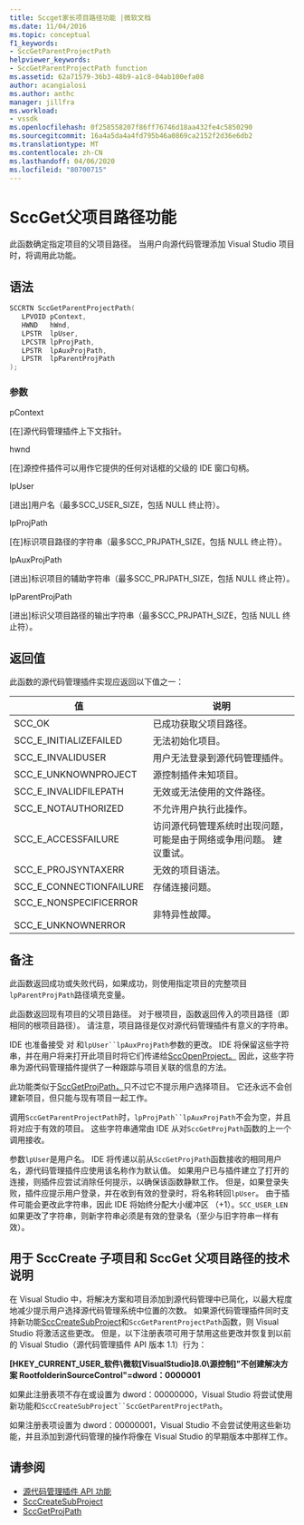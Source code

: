 ```yaml
---
title: Sccget家长项目路径功能 |微软文档
ms.date: 11/04/2016
ms.topic: conceptual
f1_keywords:
- SccGetParentProjectPath
helpviewer_keywords:
- SccGetParentProjectPath function
ms.assetid: 62a71579-36b3-48b9-a1c8-04ab100efa08
author: acangialosi
ms.author: anthc
manager: jillfra
ms.workload:
- vssdk
ms.openlocfilehash: 0f258558207f86ff76746d18aa432fe4c5850290
ms.sourcegitcommit: 16a4a5da4a4fd795b46a0869ca2152f2d36e6db2
ms.translationtype: MT
ms.contentlocale: zh-CN
ms.lasthandoff: 04/06/2020
ms.locfileid: "80700715"
---
```

# <a name="sccgetparentprojectpath-function"></a>SccGet父项目路径功能
此函数确定指定项目的父项目路径。 当用户向源代码管理添加 Visual Studio 项目时，将调用此功能。

## <a name="syntax"></a>语法

```cpp
SCCRTN SccGetParentProjectPath(
   LPVOID pContext,
   HWND   hWnd,
   LPSTR  lpUser,
   LPCSTR lpProjPath,
   LPSTR  lpAuxProjPath,
   LPSTR  lpParentProjPath
);
```

### <a name="parameters"></a>参数
 pContext

[在]源代码管理插件上下文指针。

 hwnd

[在]源控件插件可以用作它提供的任何对话框的父级的 IDE 窗口句柄。

 lpUser

[进出]用户名（最多SCC_USER_SIZE，包括 NULL 终止符）。

 lpProjPath

[在]标识项目路径的字符串（最多SCC_PRJPATH_SIZE，包括 NULL 终止符）。

 lpAuxProjPath

[进出]标识项目的辅助字符串（最多SCC_PRJPATH_SIZE，包括 NULL 终止符）。

 lpParentProjPath

[进出]标识父项目路径的输出字符串（最多SCC_PRJPATH_SIZE，包括 NULL 终止符）。

## <a name="return-value"></a>返回值
 此函数的源代码管理插件实现应返回以下值之一：

|值|说明|
|-----------|-----------------|
|SCC_OK|已成功获取父项目路径。|
|SCC_E_INITIALIZEFAILED|无法初始化项目。|
|SCC_E_INVALIDUSER|用户无法登录到源代码管理插件。|
|SCC_E_UNKNOWNPROJECT|源控制插件未知项目。|
|SCC_E_INVALIDFILEPATH|无效或无法使用的文件路径。|
|SCC_E_NOTAUTHORIZED|不允许用户执行此操作。|
|SCC_E_ACCESSFAILURE|访问源代码管理系统时出现问题，可能是由于网络或争用问题。 建议重试。|
|SCC_E_PROJSYNTAXERR|无效的项目语法。|
|SCC_E_CONNECTIONFAILURE|存储连接问题。|
|SCC_E_NONSPECIFICERROR<br /><br /> SCC_E_UNKNOWNERROR|非特异性故障。|

## <a name="remarks"></a>备注
 此函数返回成功或失败代码，如果成功，则使用指定项目的完整项目`lpParentProjPath`路径填充变量。

 此函数返回现有项目的父项目路径。 对于根项目，函数返回传入的项目路径（即相同的根项目路径）。 请注意，项目路径是仅对源代码管理插件有意义的字符串。

 IDE 也准备接受 对 和`lpUser``lpAuxProjPath`参数的更改。 IDE 将保留这些字符串，并在用户将来打开此项目时将它们传递给[SccOpenProject。](../extensibility/sccopenproject-function.md) 因此，这些字符串为源代码管理插件提供了一种跟踪与项目关联的信息的方法。

 此功能类似于[SccGetProjPath，](../extensibility/sccgetprojpath-function.md)只不过它不提示用户选择项目。 它还永远不会创建新项目，但只能与现有项目一起工作。

 调用`SccGetParentProjectPath`时，`lpProjPath``lpAuxProjPath`不会为空，并且将对应于有效的项目。 这些字符串通常由 IDE 从对`SccGetProjPath`函数的上一个调用接收。

 参数`lpUser`是用户名。 IDE 将传递以前从`SccGetProjPath`函数接收的相同用户名，源代码管理插件应使用该名称作为默认值。 如果用户已与插件建立了打开的连接，则插件应尝试消除任何提示，以确保该函数静默工作。 但是，如果登录失败，插件应提示用户登录，并在收到有效的登录时，将名称转回`lpUser`。 由于插件可能会更改此字符串，因此 IDE 将始终分配大小缓冲区 （+1）。`SCC_USER_LEN` 如果更改了字符串，则新字符串必须是有效的登录名（至少与旧字符串一样有效）。

## <a name="technical-notes-for-scccreatesubproject-and-sccgetparentprojectpath"></a>用于 SccCreate 子项目和 SccGet 父项目路径的技术说明
 在 Visual Studio 中，将解决方案和项目添加到源代码管理中已简化，以最大程度地减少提示用户选择源代码管理系统中位置的次数。 如果源代码管理插件同时支持新功能[SccCreateSubProject](../extensibility/scccreatesubproject-function.md)和`SccGetParentProjectPath`函数，则 Visual Studio 将激活这些更改。 但是，以下注册表项可用于禁用这些更改并恢复到以前的 Visual Studio（源代码管理插件 API 版本 1.1）行为：

 **[HKEY_CURRENT_USER_软件\微软[VisualStudio]8.0\源控制]"不创建解决方案 RootfolderinSourceControl"=dword：0000001**

 如果此注册表项不存在或设置为 dword：00000000，Visual Studio 将尝试使用新功能和`SccCreateSubProject``SccGetParentProjectPath`。

 如果注册表项设置为 dword：00000001，Visual Studio 不会尝试使用这些新功能，并且添加到源代码管理的操作将像在 Visual Studio 的早期版本中那样工作。

## <a name="see-also"></a>请参阅
- [源代码管理插件 API 功能](../extensibility/source-control-plug-in-api-functions.md)
- [SccCreateSubProject](../extensibility/scccreatesubproject-function.md)
- [SccGetProjPath](../extensibility/sccgetprojpath-function.md)
